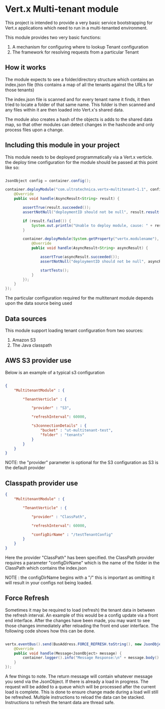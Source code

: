 # Vert.x Multi-tenant module

This project is intended to provide a very basic service bootstrapping for Vert.x applications which need to run in a
multi-tenanted environment.

This module provides two very basic functions:

1) A mechanism for configuring where to lookup Tenant configuration
2) The framework for resolving requests from a particular Tenant

## How it works

The module expects to see a folder/directory structure which contains an index.json file (this contains a map of all the tenants against the URLs for those tenants)

The index.json file is scanned and for every tenant name it finds, it then tried to locate a folder of that same name. This folder is then scanned and any files within it are then loaded into Vert.x's shared data.

The module also creates a hash of the objects is adds to the shared data map, so that other modules can detect changes in the hashcode and only process files upon a change.

## Including this module in your project

This module needs to be deployed programmatically via a Vert.x verticle. the deploy time configuration for the module should be passed
at this point like so:

```java

JsonObject config = container.config();

container.deployModule("com.ultratechnica.vertx~multitenant~1.1", config.getObject("MultitenantModule"), new AsyncResultHandler<String>() {
    @Override
    public void handle(AsyncResult<String> result) {

        assertTrue(result.succeeded());
        assertNotNull("deploymentID should not be null", result.result());

        if (result.failed()) {
            System.out.println("Unable to deploy module, cause: " + result.cause());
        }

        container.deployModule(System.getProperty("vertx.modulename"), config.getObject("UwSessionModule"), new AsyncResultHandler<String>() {
            @Override
            public void handle(AsyncResult<String> asyncResult) {

                assertTrue(asyncResult.succeeded());
                assertNotNull("deploymentID should not be null", asyncResult.result());

                startTests();
            }
        });
    }
});
```

The particular configuration required for the multitenant module depends upon the data source being used

## Data sources

This module support loading tenant configuration from two sources:

1) Amazon S3
2) The Java classpath

## AWS S3 provider use

Below is an example of a typical s3 configuration

```json

{
    "MultitenantModule" : {

        "TenantVerticle" : {

            "provider" : "S3",

            "refreshInterval": 60000,

            "s3connectionDetails" : {
                "bucket" : "ut-multitenant-test",
                "folder" : "tenants"
            }
        }
    }
}
```
NOTE: the "provider" parameter is optional for the S3 configuration as S3 is the default provider


## Classpath provider use

```json
{
    "MultitenantModule" : {

        "TenantVerticle" : {

            "provider" : "ClassPath",

            "refreshInterval": 60000,

            "configDirName" : "/testTenantConfig"
        }
    }
}
```

Here the provider "ClassPath" has been specified. the ClassPath provider requires a parameter "configDirName" which
is the name of the folder in the ClassPath which contains the index.json

NOTE : the configDirName begins with a "/" this is important as omitting it will result in your configs not being loaded.


## Force Refresh

Sometimes it may be required to load (refresh) the tenant data in between the refresh interval. An example of this would be a config update via a front end interface. After the changes have been made, 
you may want to see those changes immediately after reloading the front end user interface. The following code shows how this can be done.
 
```java

vertx.eventBus().send(BusAddress.FORCE_REFRESH.toString(), new JsonObject("{}"), new Handler<Message<JsonObject>>() {
    @Override
    public void handle(Message<JsonObject> message) {
        container.logger().info("Message Response:\n" + message.body().encodePrettily());        
    }
});
```

A few things to note. The return message will contain whatever message you send via the JsonObject. If there is already a load in progress. The request will be added to a queue which will be processed after
the current load is complete. This is done to ensure change made during a load will still be refreshed. Multiple instructions to reload the data can be stacked. Instructions to refresh the tenant data are
thread safe.



